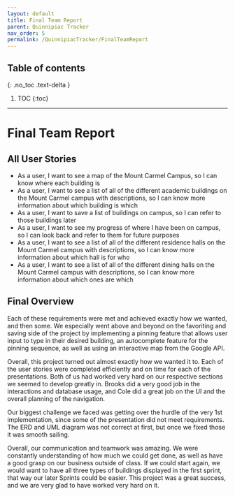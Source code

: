 ```yaml
---
layout: default
title: Final Team Report
parent: Quinnipiac Tracker
nav_order: 5
permalink: /QuinnipiacTracker/FinalTeamReport
---
```


## Table of contents

{: .no_toc .text-delta }

1. TOC
{:toc}

---

# Final Team Report

## All User Stories

- As a user, I want to see a map of the Mount Carmel Campus, so I can know where each building is
- As a user, I want to see a list of all of the different academic buildings on the Mount Carmel campus with descriptions, so I can know more information about which building is which
- As a user, I want to save a list of buildings on campus, so I can refer to those buildings later
- As a user, I want to see my progress of where I have been on campus, so I can look back and refer to them for future purposes
- As a user, I want to see a list of all of the different residence halls on the Mount Carmel campus with descriptions, so I can know more information about which hall is for who
- As a user, I want to see a list of all of the different dining halls on the Mount Carmel campus with descriptions, so I can know more information about which ones are which

## Final Overview

Each of these requirements were met and achieved exactly how we wanted, and then some. We especially went above and beyond on the favoriting and saving side of the project by implementing a pinning feature that allows user input to type in their desired building, an autocomplete feature for the pinning sequence, as well as using an interactive map from the Google API.

Overall, this project turned out almost exactly how we wanted it to. Each of the user stories were completed efficiently and on time for each of the presentations. Both of us had worked very hard on our respective sections we seemed to develop greatly in. Brooks did a very good job in the interactions and database usage, and Cole did a great job on the UI and the overall planning of the navigation.

Our biggest challenge we faced was getting over the hurdle of the very 1st implementation, since some of the presentation did not meet requirements. The ERD and UML diagram was not correct at first, but once we fixed those it was smooth sailing.

Overall, our communication and teamwork was amazing. We were constantly understanding of how much we could get done, as well as have a good grasp on our business outside of class. If we could start again, we would want to have all three types of buildings displayed in the first sprint, that way our later Sprints could be easier. This project was a great success, and we are very glad to have worked very hard on it.
